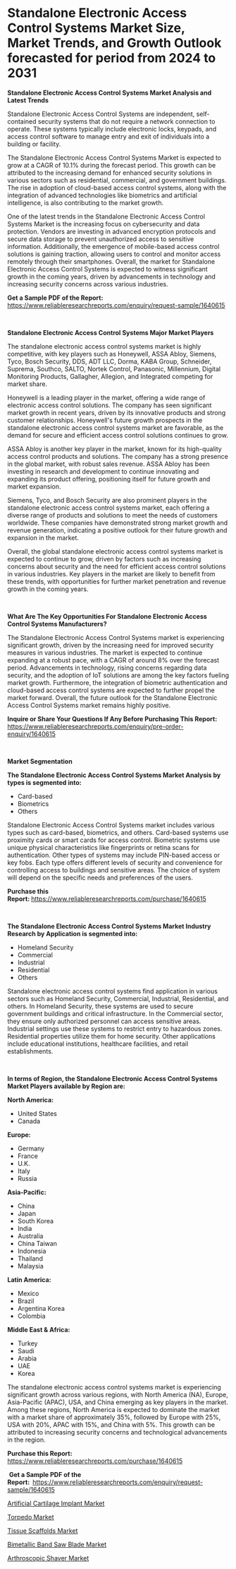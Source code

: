 <p><h1>Standalone Electronic Access Control Systems Market Size, Market Trends, and Growth Outlook forecasted for period from 2024 to 2031</h1></p><p><strong>Standalone Electronic Access Control Systems Market Analysis and Latest Trends</strong></p>
<p><p>Standalone Electronic Access Control Systems are independent, self-contained security systems that do not require a network connection to operate. These systems typically include electronic locks, keypads, and access control software to manage entry and exit of individuals into a building or facility.</p><p>The Standalone Electronic Access Control Systems Market is expected to grow at a CAGR of 10.1% during the forecast period. This growth can be attributed to the increasing demand for enhanced security solutions in various sectors such as residential, commercial, and government buildings. The rise in adoption of cloud-based access control systems, along with the integration of advanced technologies like biometrics and artificial intelligence, is also contributing to the market growth.</p><p>One of the latest trends in the Standalone Electronic Access Control Systems Market is the increasing focus on cybersecurity and data protection. Vendors are investing in advanced encryption protocols and secure data storage to prevent unauthorized access to sensitive information. Additionally, the emergence of mobile-based access control solutions is gaining traction, allowing users to control and monitor access remotely through their smartphones. Overall, the market for Standalone Electronic Access Control Systems is expected to witness significant growth in the coming years, driven by advancements in technology and increasing security concerns across various industries.</p></p>
<p><strong>Get a Sample PDF of the Report:&nbsp;</strong> <a href="https://www.reliableresearchreports.com/enquiry/request-sample/1640615">https://www.reliableresearchreports.com/enquiry/request-sample/1640615</a></p>
<p>&nbsp;</p>
<p><strong>Standalone Electronic Access Control Systems Major Market Players</strong></p>
<p><p>The standalone electronic access control systems market is highly competitive, with key players such as Honeywell, ASSA Abloy, Siemens, Tyco, Bosch Security, DDS, ADT LLC, Dorma, KABA Group, Schneider, Suprema, Southco, SALTO, Nortek Control, Panasonic, Millennium, Digital Monitoring Products, Gallagher, Allegion, and Integrated competing for market share.</p><p>Honeywell is a leading player in the market, offering a wide range of electronic access control solutions. The company has seen significant market growth in recent years, driven by its innovative products and strong customer relationships. Honeywell's future growth prospects in the standalone electronic access control systems market are favorable, as the demand for secure and efficient access control solutions continues to grow.</p><p>ASSA Abloy is another key player in the market, known for its high-quality access control products and solutions. The company has a strong presence in the global market, with robust sales revenue. ASSA Abloy has been investing in research and development to continue innovating and expanding its product offering, positioning itself for future growth and market expansion.</p><p>Siemens, Tyco, and Bosch Security are also prominent players in the standalone electronic access control systems market, each offering a diverse range of products and solutions to meet the needs of customers worldwide. These companies have demonstrated strong market growth and revenue generation, indicating a positive outlook for their future growth and expansion in the market.</p><p>Overall, the global standalone electronic access control systems market is expected to continue to grow, driven by factors such as increasing concerns about security and the need for efficient access control solutions in various industries. Key players in the market are likely to benefit from these trends, with opportunities for further market penetration and revenue growth in the coming years.</p></p>
<p>&nbsp;</p>
<p><strong>What Are The Key Opportunities For Standalone Electronic Access Control Systems Manufacturers?</strong></p>
<p><p>The Standalone Electronic Access Control Systems market is experiencing significant growth, driven by the increasing need for improved security measures in various industries. The market is expected to continue expanding at a robust pace, with a CAGR of around 8% over the forecast period. Advancements in technology, rising concerns regarding data security, and the adoption of IoT solutions are among the key factors fueling market growth. Furthermore, the integration of biometric authentication and cloud-based access control systems are expected to further propel the market forward. Overall, the future outlook for the Standalone Electronic Access Control Systems market remains highly positive.</p></p>
<p><strong>Inquire or Share Your Questions If Any Before Purchasing This Report:</strong> <a href="https://www.reliableresearchreports.com/enquiry/pre-order-enquiry/1640615">https://www.reliableresearchreports.com/enquiry/pre-order-enquiry/1640615</a></p>
<p>&nbsp;</p>
<p><strong>Market Segmentation</strong></p>
<p><strong>The Standalone Electronic Access Control Systems Market Analysis by types is segmented into:</strong></p>
<p><ul><li>Card-based</li><li>Biometrics</li><li>Others</li></ul></p>
<p><p>Standalone Electronic Access Control Systems market includes various types such as card-based, biometrics, and others. Card-based systems use proximity cards or smart cards for access control. Biometric systems use unique physical characteristics like fingerprints or retina scans for authentication. Other types of systems may include PIN-based access or key fobs. Each type offers different levels of security and convenience for controlling access to buildings and sensitive areas. The choice of system will depend on the specific needs and preferences of the users.</p></p>
<p><strong>Purchase this Report:&nbsp;</strong><a href="https://www.reliableresearchreports.com/purchase/1640615">https://www.reliableresearchreports.com/purchase/1640615</a></p>
<p>&nbsp;</p>
<p><strong>The Standalone Electronic Access Control Systems Market Industry Research by Application is segmented into:</strong></p>
<p><ul><li>Homeland Security</li><li>Commercial</li><li>Industrial</li><li>Residential</li><li>Others</li></ul></p>
<p><p>Standalone electronic access control systems find application in various sectors such as Homeland Security, Commercial, Industrial, Residential, and others. In Homeland Security, these systems are used to secure government buildings and critical infrastructure. In the Commercial sector, they ensure only authorized personnel can access sensitive areas. Industrial settings use these systems to restrict entry to hazardous zones. Residential properties utilize them for home security. Other applications include educational institutions, healthcare facilities, and retail establishments.</p></p>
<p>&nbsp;</p>
<p><strong>In terms of Region, the Standalone Electronic Access Control Systems Market Players available by Region are:</strong></p>
<p>
    <p> <strong> North America: </strong>
        <ul>
            <li>United States</li>
            <li>Canada</li>
        </ul>
        </p> 
    <p> <strong> Europe: </strong>
        <ul>
            <li>Germany</li>
            <li>France</li>
            <li>U.K.</li>
            <li>Italy</li>
            <li>Russia</li>
        </ul>
        </p> 
    <p> <strong> Asia-Pacific: </strong>
        <ul>
            <li>China</li>
            <li>Japan</li>
            <li>South Korea</li>
            <li>India</li>
            <li>Australia</li>
            <li>China Taiwan</li>
            <li>Indonesia</li>
            <li>Thailand</li>
            <li>Malaysia</li>
        </ul>
        </p> 
    <p> <strong> Latin America: </strong>
        <ul>
            <li>Mexico</li>
            <li>Brazil</li>
            <li>Argentina Korea</li>
            <li>Colombia</li>
        </ul>
        </p> 
    <p> <strong> Middle East & Africa: </strong>
        <ul>
            <li>Turkey</li>
            <li>Saudi</li>
            <li>Arabia</li>
            <li>UAE</li>
            <li>Korea</li>
        </ul>
    </p>
    </p>
<p><p>The standalone electronic access control systems market is experiencing significant growth across various regions, with North America (NA), Europe, Asia-Pacific (APAC), USA, and China emerging as key players in the market. Among these regions, North America is expected to dominate the market with a market share of approximately 35%, followed by Europe with 25%, USA with 20%, APAC with 15%, and China with 5%. This growth can be attributed to increasing security concerns and technological advancements in the region.</p></p>
<p><strong>Purchase this Report: </strong><a href="https://www.reliableresearchreports.com/purchase/1640615">https://www.reliableresearchreports.com/purchase/1640615</a></p>
<p>&nbsp;<strong>Get a Sample PDF of the Report:&nbsp;&nbsp;</strong><a href="https://www.reliableresearchreports.com/enquiry/request-sample/1640615">https://www.reliableresearchreports.com/enquiry/request-sample/1640615</a></p>
<p><strong></strong></p>
<p><p><a href="https://medium.com/@jhonwin654/artificial-cartilage-implant-market-size-cagr-trends-2024-2030-ec26818c8002">Artificial Cartilage Implant Market</a></p><p><a href="https://medium.com/@jhonwin654/analyzing-torpedo-market-global-industry-perspective-and-forecast-2024-to-2031-b85baa356038">Torpedo Market</a></p><p><a href="https://medium.com/@jhonwin654/analyzing-tissue-scaffolds-market-global-industry-perspective-and-forecast-2024-to-2031-c9fa0a2d5a76">Tissue Scaffolds Market</a></p><p><a href="https://github.com/antony131rp/Market-Research-Report-List-1/blob/main/bimetallic-band-saw-blade-market.md">Bimetallic Band Saw Blade Market</a></p><p><a href="https://medium.com/@jhonwin654/arthroscopic-shaver-market-size-cagr-trends-2024-2030-d712f1ada463">Arthroscopic Shaver Market</a></p></p>